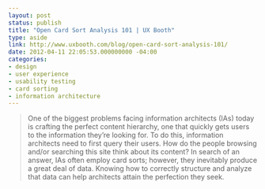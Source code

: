 ```yaml
---
layout: post
status: publish
title: "Open Card Sort Analysis 101 | UX Booth"
type: aside
link: http://www.uxbooth.com/blog/open-card-sort-analysis-101/
date: 2012-04-11 22:05:53.000000000 -04:00
categories:
- design
- user experience
- usability testing
- card sorting
- information architecture
---
```

> One of the biggest problems facing information architects (IAs) today is crafting the perfect content hierarchy, one that quickly gets users to the information they&rsquo;re looking for. To do this, information architects need to first query their users. How do the people browsing and/or searching this site think about its content? In search of an answer, IAs often employ card sorts; however, they inevitably produce a great deal of data. Knowing how to correctly structure and analyze that data can help architects attain the perfection they seek.